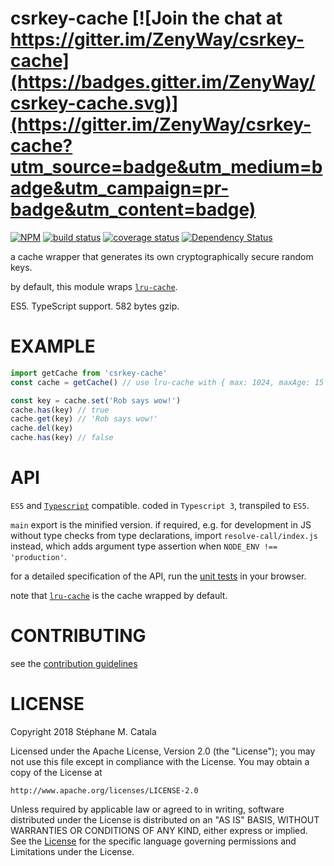 # csrkey-cache [![Join the chat at https://gitter.im/ZenyWay/csrkey-cache](https://badges.gitter.im/ZenyWay/csrkey-cache.svg)](https://gitter.im/ZenyWay/csrkey-cache?utm_source=badge&utm_medium=badge&utm_campaign=pr-badge&utm_content=badge)
[![NPM](https://nodei.co/npm/csrkey-cache.png?compact=true)](https://nodei.co/npm/csrkey-cache/)
[![build status](https://travis-ci.org/ZenyWay/csrkey-cache.svg?branch=master)](https://travis-ci.org/ZenyWay/csrkey-cache)
[![coverage status](https://coveralls.io/repos/github/ZenyWay/csrkey-cache/badge.svg?branch=master)](https://coveralls.io/github/ZenyWay/csrkey-cache)
[![Dependency Status](https://gemnasium.com/badges/github.com/ZenyWay/csrkey-cache.svg)](https://gemnasium.com/github.com/ZenyWay/csrkey-cache)

a cache wrapper that generates its own cryptographically secure random keys.

by default, this module wraps [`lru-cache`](https://www.npmjs.com/package/lru-cache).

ES5. TypeScript support. 582 bytes gzip.

# <a name="example"></a> EXAMPLE
```javascript
import getCache from 'csrkey-cache'
const cache = getCache() // use lru-cache with { max: 1024, maxAge: 15 * 60 * 1000 } defaults

const key = cache.set('Rob says wow!')
cache.has(key) // true
cache.get(key) // 'Rob says wow!'
cache.del(key)
cache.has(key) // false
```

# <a name="api"></a> API
`ES5` and [`Typescript`](http://www.typescriptlang.org/) compatible.
coded in `Typescript 3`, transpiled to `ES5`.

`main` export is the minified version.
if required, e.g. for development in JS without type checks from type declarations,
import `resolve-call/index.js` instead,
which adds argument type assertion when `NODE_ENV !== 'production'`.

for a detailed specification of the API, run the [unit tests](https://cdn.rawgit.com/ZenyWay/csrkey-cache/v1.1.4/spec/web/index.html)
in your browser.

note that [`lru-cache`](https://www.npmjs.com/package/lru-cache)
is the cache wrapped by default.

# <a name="contributing"></a> CONTRIBUTING
see the [contribution guidelines](./CONTRIBUTING.md)

# <a name="license"></a> LICENSE
Copyright 2018 Stéphane M. Catala

Licensed under the Apache License, Version 2.0 (the "License");
you may not use this file except in compliance with the License.
You may obtain a copy of the License at

    http://www.apache.org/licenses/LICENSE-2.0

Unless required by applicable law or agreed to in writing, software
distributed under the License is distributed on an "AS IS" BASIS,
WITHOUT WARRANTIES OR CONDITIONS OF ANY KIND, either express or implied.
See the [License](./LICENSE) for the specific language governing permissions and
Limitations under the License.
